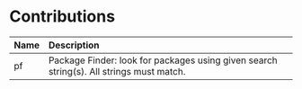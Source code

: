 # Contributions
Name | Description
:--- | :---
pf | Package Finder: look for packages using given search string(s). All strings must match.

